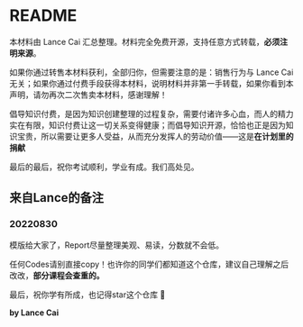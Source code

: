# README

本材料由 Lance Cai 汇总整理。材料完全免费开源，支持任意方式转载，**必须注明来源**。

如果你通过转售本材料获利，全部归你，但需要注意的是：销售行为与 Lance Cai 无关；如果你通过付费手段获得本材料，说明材料并非第一手转载，如果你看到本声明，请勿再次二次售卖本材料，感谢理解！

倡导知识付费，是因为知识创建整理的过程复杂，需要付诸许多心血，而人的精力实在有限，知识付费让这一切关系变得健康；而倡导知识开源，恰恰也正是因为知识宝贵，所以需要让更多人受益，从而充分发挥人的劳动价值——这是**在计划里的捐献**

最后的最后，祝你考试顺利，学业有成。我们高处见。

## 来自Lance的备注

### 20220830

模版给大家了，Report尽量整理美观、易读，分数就不会低。

任何Codes请别直接copy！也许你的同学们都知道这个仓库，建议自己理解之后改改，**部分课程会查重的。**

最后，祝你学有所成，也记得star这个仓库 🚀

**by Lance Cai**